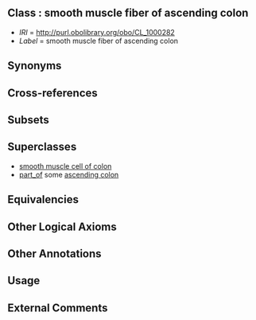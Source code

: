 
## Class : smooth muscle fiber of ascending colon

 * *IRI* = http://purl.obolibrary.org/obo/CL_1000282
 * *Label* = smooth muscle fiber of ascending colon

## Synonyms


## Cross-references


## Subsets


## Superclasses

 * [smooth muscle cell of colon](../../CL/80/CL_1000280.md)
 * [part_of](../../BFO/50/BFO_0000050.md) some [ascending colon](../../UBERON/56/UBERON_0001156.md)

## Equivalencies


## Other Logical Axioms


## Other Annotations


## Usage


## External Comments

